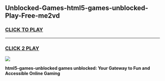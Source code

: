 
## Unblocked-Games-html5-games-unblocked-Play-Free-me2vd
<h3>
<a href="https://premium76.site?title=html5-games-unblocked&ref=21A">CLICK TO PLAY</a></h3>
<hr>

<h3>
<a href="https://premium76.site?title=html5-games-unblocked&ref=21A">CLICK 2 PLAY</a>
  
</h3>

<a href="https://premium76.site?title=html5-games-unblocked&ref=21A"><img src="https://clearcache.store/games.png"></a>


**html5-games-unblocked games unblocked: Your Gateway to Fun and Accessible Online Gaming**
